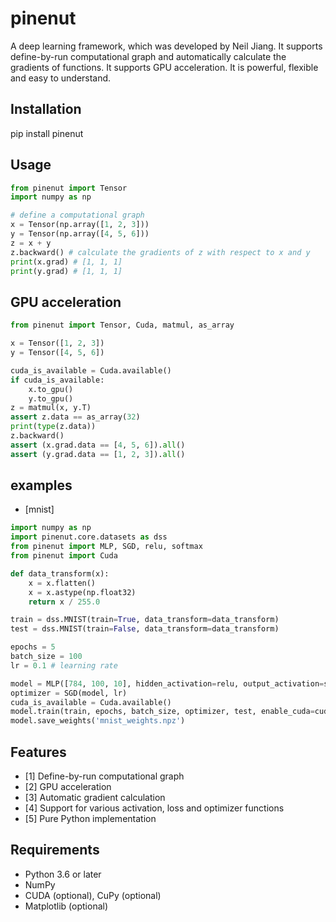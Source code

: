 # pinenut
A deep learning framework, which was developed by Neil Jiang.
It supports define-by-run computational graph and automatically calculate the gradients of functions.
It supports GPU acceleration.
It is powerful, flexible and easy to understand.

## Installation
pip install pinenut

## Usage
```python
from pinenut import Tensor
import numpy as np

# define a computational graph
x = Tensor(np.array([1, 2, 3]))
y = Tensor(np.array([4, 5, 6]))
z = x + y
z.backward() # calculate the gradients of z with respect to x and y
print(x.grad) # [1, 1, 1]
print(y.grad) # [1, 1, 1]
```

## GPU acceleration
```python
from pinenut import Tensor, Cuda, matmul, as_array

x = Tensor([1, 2, 3])
y = Tensor([4, 5, 6])

cuda_is_available = Cuda.available()
if cuda_is_available:
    x.to_gpu()
    y.to_gpu()
z = matmul(x, y.T)
assert z.data == as_array(32)
print(type(z.data))
z.backward()
assert (x.grad.data == [4, 5, 6]).all()
assert (y.grad.data == [1, 2, 3]).all()
```

## examples
- [mnist]
```python
import numpy as np
import pinenut.core.datasets as dss
from pinenut import MLP, SGD, relu, softmax
from pinenut import Cuda

def data_transform(x):
    x = x.flatten()
    x = x.astype(np.float32)
    return x / 255.0

train = dss.MNIST(train=True, data_transform=data_transform)
test = dss.MNIST(train=False, data_transform=data_transform)

epochs = 5
batch_size = 100
lr = 0.1 # learning rate

model = MLP([784, 100, 10], hidden_activation=relu, output_activation=softmax)
optimizer = SGD(model, lr)
cuda_is_available = Cuda.available()
model.train(train, epochs, batch_size, optimizer, test, enable_cuda=cuda_is_available)
model.save_weights('mnist_weights.npz')
```

## Features
- [1] Define-by-run computational graph
- [2] GPU acceleration
- [3] Automatic gradient calculation
- [4] Support for various activation, loss and optimizer functions
- [5] Pure Python implementation

## Requirements
- Python 3.6 or later
- NumPy
- CUDA (optional), CuPy (optional)
- Matplotlib (optional)